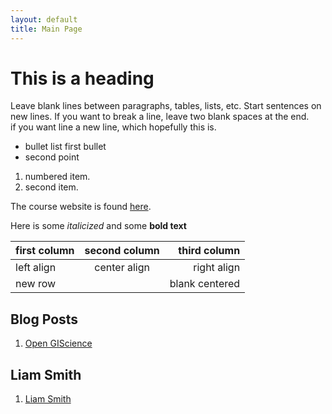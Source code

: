 ```yaml
---
layout: default
title: Main Page
---
```


# This is a heading

Leave blank lines between paragraphs, tables, lists, etc.
Start sentences on new lines.
If you want to break a line, leave two blank spaces at the end.  
if you want line a new line, which hopefully this is.

- bullet list first bullet
- second point

1. numbered item.
1. second item.

The course website is found [here](https://gis4dev.github.io).

Here is some *italicized* and some **bold text**

first column | second column | third column
:----------- | :-----------: | -----------:
left align | center align | right align
new row | | blank centered

## Blog Posts

1. [Open GIScience](open-giscience)

## Liam Smith

1. [Liam Smith](laim-smith)
